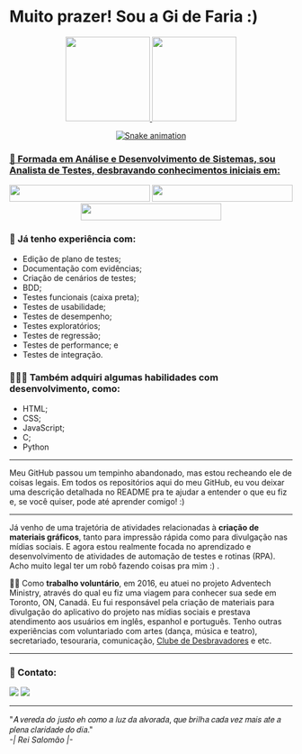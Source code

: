 # Muito prazer! Sou a Gi de Faria :)

<div align="center">
  <a href="https://github.com/mrs-gidefaria">
  <img height="150em" src="https://github-readme-stats.vercel.app/api?username=mrs-gidefaria&show_icons=true&theme=dracula&include_all_commits=true&count_private=true"/>
  <img height="150em" src="https://github-readme-stats.vercel.app/api/top-langs/?username=mrs-gidefaria&layout=compact&langs_count=8&theme=dracula"/>
</div>

<div align="center">

 ![Snake animation](https://github.com/mrs-gidefaria/mrs-gidefaria/blob/output/github-contribution-grid-snake.svg)
 
</div>
  
### 🌺 Formada em Análise e Desenvolvimento de Sistemas, sou Analista de Testes, desbravando conhecimentos iniciais em:
 
<div align="center">
   
  <a href="https://github.com/mrs-gidefaria/formRobotFramework" target="_blank"><img src="https://img.shields.io/badge/%20-⭐Testes com Robot Framework⭐-c8a2c8" target="_blank" width="250px" height="30px"></a> 
  <a href="https://www.linkedin.com/feed/update/urn:li:activity:7020924586716217344/" target="_blank"><img src="https://img.shields.io/badge/%20-⭐Automação com Cypress⭐-ff69b4" target="_blank" width="250px" height="30px"></a> 
  <a href="https://www.linkedin.com/feed/update/urn:li:activity:7020926298810126336/" target="_blank"><img src="https://img.shields.io/badge/%20-⭐Teste de API com Cypress⭐-c8a2c8" target="_blank" width="250px" height="30px"></a> 

</div> 
    
### 🌺 Já **tenho experiência** com:
  
- Edição de plano de testes;
- Documentação com evidências;
- Criação de cenários de testes;
- BDD;
- Testes funcionais (caixa preta);
- Testes de usabilidade;
- Testes de desempenho;
- Testes exploratórios;
- Testes de regressão;
- Testes de performance; e
- Testes de integração. 
  

### 👩🏻‍💻 Também adquiri algumas **habilidades** com **desenvolvimento**, como:
- HTML;
- CSS;
- JavaScript;
- C;
- Python

---

Meu GitHub passou um tempinho abandonado, mas estou recheando ele de coisas legais. Em todos os repositórios aqui do meu GitHub, eu vou deixar uma descrição detalhada no README pra te ajudar a entender o que eu fiz e, se você quiser, pode até aprender comigo! :)

---

Já venho de uma trajetória de atividades relacionadas à **criação de materiais gráficos**, tanto para impressão rápida como para divulgação nas mídias sociais. E agora estou realmente focada no aprendizado e desenvolvimento de atividades de automação de testes e rotinas (RPA).  Acho muito legal ter um robô fazendo coisas pra mim :) .

🙋🏻 Como **trabalho voluntário**, em 2016, eu atuei no projeto Adventech Ministry, através do qual eu fiz uma viagem para conhecer sua sede em Toronto, ON, Canadá. Eu fui responsável pela criação de materiais para divulgação do aplicativo do projeto nas mídias sociais e prestava atendimento aos usuários em inglês, espanhol e português. Tenho outras experiências com voluntariado com artes (dança, música e teatro), secretariado, tesouraria, comunicação, [Clube de Desbravadores](https://clubes.adventistas.org/br/) e etc.

<!--<div align="center">
 
  ### 🤩 Já deu um pulinho ali no [meu site](https://www.xltech.com.br)? 🤩
  <img src="https://user-images.githubusercontent.com/67244332/212208791-981b5a9d-102f-4273-a5a3-c5163961fc3d.gif" width="500px" />
 
</div>

<div align="center">
  
  <br><a href="https://www.beacons.ai/mrs_gidefaria" target="_blank"><img src="https://img.shields.io/badge/%20-🌺Mais sobre mim🌺-c8a2c8" target="_blank" width="180px" height="30px"></a> 
 
<div>  -->

---

### 🌺 Contato:
<a href="https://www.linkedin.com/in/giselesodre" target="_blank"><img src="https://img.shields.io/badge/%20-LinkedIn-blue" target="_blank"></a> 
<a href = "mailto:gisodre.sda@gmail.com" target="_blank"><img src="https://img.shields.io/badge/%20-E--mail-red" target="_blank"></a>
<!--<a href="https://api.whatsapp.com/send/?phone=5561998839644&text&app_absent=0" target="_blank"><img src="https://img.shields.io/badge/%20-WhatsApp-brightgreen" target="_blank"></a>
<a href="https://msng.link/o/?@gisodre_sda=tg" target="_blank"><img src="https://img.shields.io/badge/%20-Telegram-blueviolet" target="_blank"></a>
<a href="https://instagram.com/gisodre.sda" target="_blank"><img src="https://img.shields.io/badge/%20-Instagram-ff69b4" target="_blank"></a>
<a href="https://open.spotify.com/user/giselesodre74?si=98cf78983e76479d&nd=1" target="_blank"><img src="https://img.shields.io/badge/%20-Spotify-yellowgreen" target="_blank"></a> -->

---

"𝐴 𝑣𝑒𝑟𝑒𝑑𝑎 𝑑𝑜 𝑗𝑢𝑠𝑡𝑜 𝑒ℎ 𝑐𝑜𝑚𝑜 𝑎 𝑙𝑢𝑧 𝑑𝑎 𝑎𝑙𝑣𝑜𝑟𝑎𝑑𝑎, 𝑞𝑢𝑒 𝑏𝑟𝑖𝑙ℎ𝑎 𝑐𝑎𝑑𝑎 𝑣𝑒𝑧 𝑚𝑎𝑖𝑠 𝑎𝑡𝑒 𝑎 𝑝𝑙𝑒𝑛𝑎 𝑐𝑙𝑎𝑟𝑖𝑑𝑎𝑑𝑒 𝑑𝑜 𝑑𝑖𝑎." 
 <br> *-| Rei Salomão |-*
 
</div>

